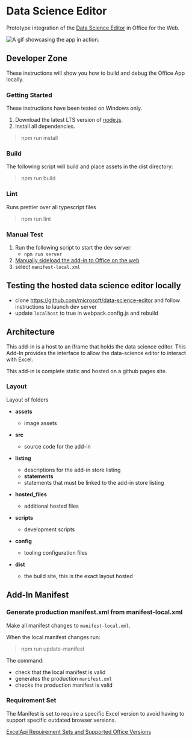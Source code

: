 # Data Science Editor

Prototype integration of the [Data Science Editor](https://microsoft.github.io/data-scienc-editor/) in Office for the Web.

![A gif showcasing the app in action.](https://microsoft.github.io/data-science-editor-excel/hosted_files/editorHowTo.gif)

## Developer Zone

These instructions will show you how to build and debug the Office App locally.

### Getting Started

These instructions have been tested on Windows only.

1. Download the latest LTS version of [node.js](https://nodejs.org/en/download/).
1. Install all dependencies.

> npm run install

### Build

The following script will build and place assets in the dist directory:

> npm run build

### Lint

Runs prettier over all typescript files

> npm run lint

### Manual Test

1. Run the following script to start the dev server:
    - `npm run server`
1. [Manually sideload the add-in to Office on the web](https://learn.microsoft.com/en-us/office/dev/add-ins/testing/sideload-office-add-ins-for-testing#manually-sideload-an-add-in-to-office-on-the-web)
1. select `manifest-local.xml`

## Testing the hosted data science editor locally

-   clone https://github.com/microsoft/data-science-editor and follow instructions to launch dev server
-   update `localhost` to true in webpack.config.js and rebuild


## Architecture

This add-in is a host to an iframe that holds the data science editor. This Add-In provides the interface to allow the data-science editor to interact with Excel.

This add-in is complete static and hosted on a github pages site.

### Layout

Layout of folders

- **assets**
    - image assets
- **src**
    - source code for the add-in
- **listing**
    - descriptions for the add-in store listing
    - **statements**
    - statements that must be linked to the add-in store listing
- **hosted_files**
    - additional hosted files
- **scripts**
    - development scripts
- **config**
    - tooling configuration files

- **dist**
    - the build site, this is the exact layout hosted

## Add-In Manifest

### Generate production manifest.xml from manifest-local.xml

Make all manifest changes to `manifest-local.xml`.

When the local manifest changes run:

> npm run update-manifest

The command:

- check that the local manifest is valid
- generates the production `manifest.xml`
- checks the production manifest is valid

### Requirement Set

The Manifest is set to require a specific Excel version to avoid having to support specific outdated browser versions.

[ExcelApi Requirement Sets and Supported Office Versions](https://learn.microsoft.com/en-us/javascript/api/requirement-sets/excel/excel-api-requirement-sets#requirement-set-availability)
